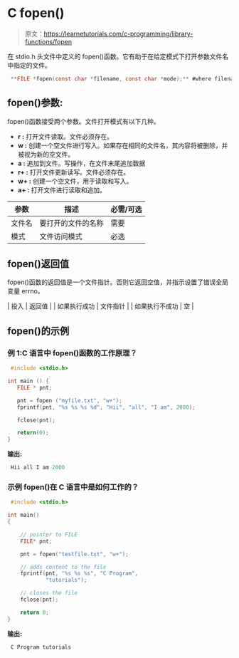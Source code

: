 # C fopen()

> 原文：<https://learnetutorials.com/c-programming/library-functions/fopen>

在 stdio.h 头文件中定义的 fopen()函数。它有助于在给定模式下打开参数文件名中指定的文件。

```c
 **FILE *fopen(const char *filename, const char *mode);** #where filename should be a string 

```

## fopen()参数:

fopen()函数接受两个参数。文件打开模式有以下几种。

*   **r :** 打开文件读取。文件必须存在。
*   **w :** 创建一个空文件进行写入。如果存在相同的文件名，其内容将被删除，并被视为新的空文件。
*   **a :** 追加到文件。写操作，在文件末尾追加数据
*   **r+ :** 打开文件更新读写。文件必须存在。
*   **w+ :** 创建一个空文件，用于读取和写入。
*   **a+ :** 打开文件进行读取和追加。

| 参数 | 描述 | 必需/可选 |
| --- | --- | --- |
| 文件名 | 要打开的文件的名称 | 需要 |
| 模式 | 文件访问模式 | 必选 |

## fopen()返回值

fopen()函数的返回值是一个文件指针。否则它返回空值，并指示设置了错误全局变量 errno。

| 投入 | 返回值 |
| 如果执行成功 | 文件指针 |
| 如果执行不成功 | 空 |

## fopen()的示例

### 例 1:C 语言中 fopen()函数的工作原理？

```c
 #include <stdio.h>

int main () {
   FILE * pnt;

   pnt = fopen ("myfile.txt", "w+");
   fprintf(pnt, "%s %s %s %d", "Hii", "all", "I am", 2000);

   fclose(pnt);

   return(0);
} 

```

**输出:**

```c
 Hii all I am 2000 
```

### 示例 fopen()在 C 语言中是如何工作的？

```c
 #include <stdio.h>

int main()
{

    // pointer to FILE
    FILE* pnt;

    pnt = fopen("testfile.txt", "w+");

    // adds content to the file
    fprintf(pnt, "%s %s %s", "C Program",
            "tutorials");

    // closes the file 
    fclose(pnt);

    return 0;
} 

```

**输出:**

```c
 C Program tutorials 
```